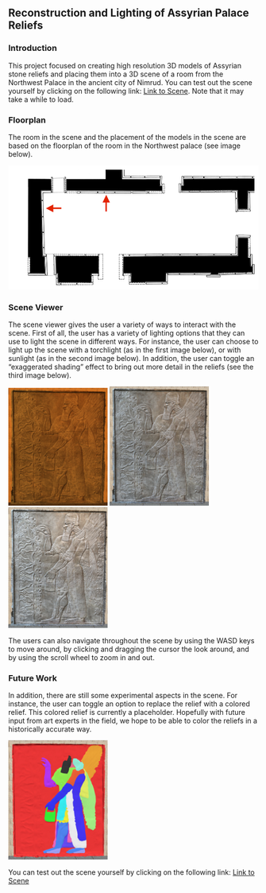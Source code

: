 ## Reconstruction and Lighting of Assyrian Palace Reliefs

### Introduction

This project focused on creating high resolution 3D models of Assyrian stone reliefs and placing them into a 3D scene of a room from the Northwest Palace in the ancient city of Nimrud. You can test out the scene yourself by clicking on the following link: [Link to Scene](https://nl384.github.io/nimrud_relief/nimrud_relief.html). Note that it may take a while to load. 

### Floorplan

The room in the scene and the placement of the models in the scene are based on the floorplan of the room in the Northwest palace (see image below). 

<img src="images/floorplan.png" alt="Floorplan" height="250"/>

### Scene Viewer

The scene viewer gives the user a variety of ways to interact with the scene. First of all, the user has a variety of lighting options that they can use to light the scene in different ways. For instance, the user can choose to light up the scene with a torchlight (as in the first image below), or with sunlight (as in the second image below). In addition, the user can toggle an “exaggerated shading” effect to bring out more detail in the reliefs (see the third image below). 

<img src="images/torchlight.jpg" alt="Torchlight image" width="200"/>
<img src="images/sunlight.jpg" alt="Sunlight image" width="200"/>
<img src="images/sunlightexag.jpg" alt="Exaggerated shading image" width="200"/>

The users can also navigate throughout the scene by using the WASD keys to move around, by clicking and dragging the cursor the look around, and by using the scroll wheel to zoom in and out. 

### Future Work

In addition, there are still some experimental aspects in the scene. For instance, the user can toggle an option to replace the relief with a colored relief. This colored relief is currently a placeholder. Hopefully with future input from art experts in the field, we hope to be able to color the reliefs in a historically accurate way. 

<img src="images/blender.jpg" alt="Color regions image" width="200"/>

You can test out the scene yourself by clicking on the following link: [Link to Scene](https://nl384.github.io/nimrud_relief/nimrud_relief.html)